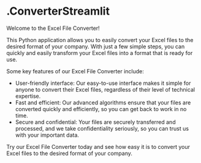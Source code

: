 # .ConverterStreamlit

Welcome to the Excel File Converter!

This Python application allows you to easily convert your Excel files to the desired format of your company. With just a few simple steps, you can quickly and easily transform your Excel files into a format that is ready for use.

Some key features of our Excel File Converter include:

* User-friendly interface: Our easy-to-use interface makes it simple for anyone to convert their Excel files, regardless of their level of technical expertise.
* Fast and efficient: Our advanced algorithms ensure that your files are converted quickly and efficiently, so you can get back to work in no time.
* Secure and confidential: Your files are securely transferred and processed, and we take confidentiality seriously, so you can trust us with your important data.

Try our Excel File Converter today and see how easy it is to convert your Excel files to the desired format of your company.
